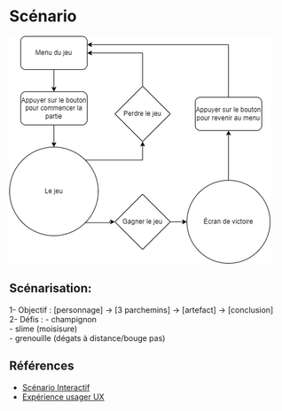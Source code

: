 # Scénario

![scenario](/img/scenario.drawio.png)


## Scénarisation: 
1- Objectif : [personnage] -­> [3 parchemins] -> [artefact] -> [conclusion] </br>
2- Défis : - champignon </br>
           - slime (moisisure) </br>
           - grenouille (dégats à distance/bouge pas)

## Références

* [Scénario Interactif](https://tim-montmorency.com/582523-gestion/#/contenus/2_scenarisation/20_scenario/20_interactif/)
* [Expérience usager UX](https://tim-montmorency.com/582523-gestion/#/contenus/2_scenarisation/20_scenario/40_ux/)

